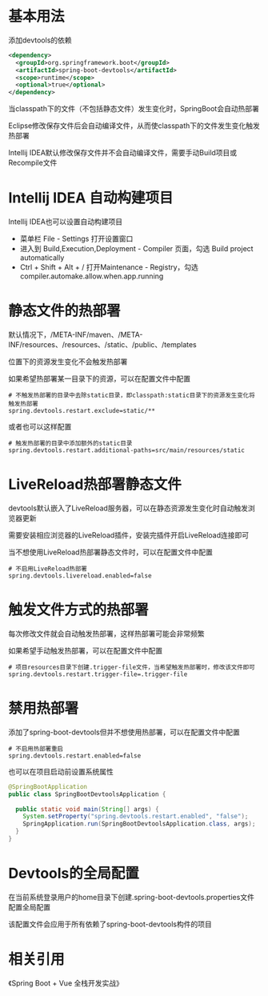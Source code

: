 # 基本用法

添加devtools的依赖

```xml
<dependency>
  <groupId>org.springframework.boot</groupId>
  <artifactId>spring-boot-devtools</artifactId>
  <scope>runtime</scope>
  <optional>true</optional>
</dependency>
```

当classpath下的文件（不包括静态文件）发生变化时，SpringBoot会自动热部署

Eclipse修改保存文件后会自动编译文件，从而使classpath下的文件发生变化触发热部署

Intellij IDEA默认修改保存文件并不会自动编译文件，需要手动Build项目或Recompile文件



# Intellij IDEA 自动构建项目

Intellij IDEA也可以设置自动构建项目

- 菜单栏 File - Settings 打开设置窗口
- 进入到 Build,Execution,Deployment - Compiler 页面，勾选 Build project automatically
- Ctrl + Shift + Alt + / 打开Maintenance - Registry，勾选compiler.automake.allow.when.app.running



# 静态文件的热部署

默认情况下，/META-INF/maven、/META-INF/resources、/resources、/static、/public、/templates

位置下的资源发生变化不会触发热部署

如果希望热部署某一目录下的资源，可以在配置文件中配置

```properties
# 不触发热部署的目录中去除static目录，即classpath:static目录下的资源发生变化将触发热部署
spring.devtools.restart.exclude=static/**
```

或者也可以这样配置

```properties
# 触发热部署的目录中添加额外的static目录
spring.devtools.restart.additional-paths=src/main/resources/static
```



# LiveReload热部署静态文件

devtools默认嵌入了LiveReload服务器，可以在静态资源发生变化时自动触发浏览器更新

需要安装相应浏览器的LiveReload插件，安装完插件开启LiveReload连接即可

当不想使用LiveReload热部署静态文件时，可以在配置文件中配置

```properties
# 不启用LiveReload热部署
spring.devtools.livereload.enabled=false
```



# 触发文件方式的热部署

每次修改文件就会自动触发热部署，这样热部署可能会非常频繁

如果希望手动触发热部署，可以在配置文件中配置

```properties
# 项目resources目录下创建.trigger-file文件，当希望触发热部署时，修改该文件即可
spring.devtools.restart.trigger-file=.trigger-file
```



# 禁用热部署

添加了spring-boot-devtools但并不想使用热部署，可以在配置文件中配置
```properties
# 不启用热部署重启
spring.devtools.restart.enabled=false
```

也可以在项目启动前设置系统属性
```java
@SpringBootApplication
public class SpringBootDevtoolsApplication {
  
  public static void main(String[] args) {
    System.setProperty("spring.devtools.restart.enabled", "false");
    SpringApplication.run(SpringBootDevtoolsApplication.class, args);
  }
}
```



# Devtools的全局配置

在当前系统登录用户的home目录下创建.spring-boot-devtools.properties文件配置全局配置

该配置文件会应用于所有依赖了spring-boot-devtools构件的项目



# 相关引用

《Spring Boot + Vue 全栈开发实战》